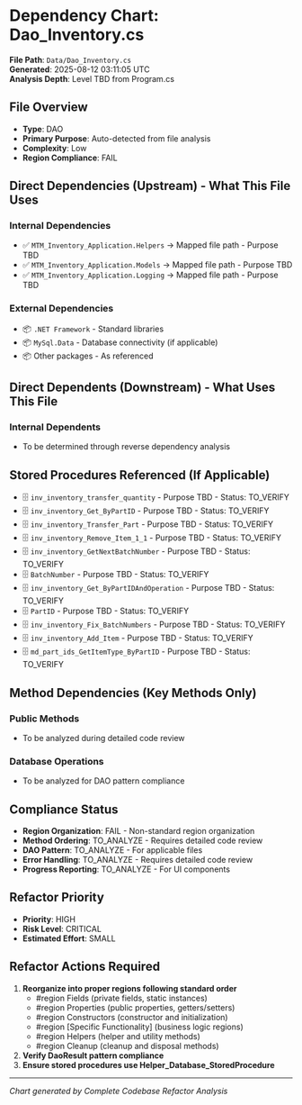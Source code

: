 # Dependency Chart: Dao_Inventory.cs

**File Path**: `Data/Dao_Inventory.cs`  
**Generated**: 2025-08-12 03:11:05 UTC  
**Analysis Depth**: Level TBD from Program.cs  

## File Overview
- **Type**: DAO
- **Primary Purpose**: Auto-detected from file analysis
- **Complexity**: Low
- **Region Compliance**: FAIL

## Direct Dependencies (Upstream) - What This File Uses
### Internal Dependencies
- ✅ `MTM_Inventory_Application.Helpers` → Mapped file path - Purpose TBD
- ✅ `MTM_Inventory_Application.Models` → Mapped file path - Purpose TBD
- ✅ `MTM_Inventory_Application.Logging` → Mapped file path - Purpose TBD

### External Dependencies
- 📦 `.NET Framework` - Standard libraries
- 📦 `MySql.Data` - Database connectivity (if applicable)
- 📦 Other packages - As referenced

## Direct Dependents (Downstream) - What Uses This File  
### Internal Dependents
- To be determined through reverse dependency analysis

## Stored Procedures Referenced (If Applicable)
- 🗄️ `inv_inventory_transfer_quantity` - Purpose TBD - Status: TO_VERIFY
- 🗄️ `inv_inventory_Get_ByPartID` - Purpose TBD - Status: TO_VERIFY
- 🗄️ `inv_inventory_Transfer_Part` - Purpose TBD - Status: TO_VERIFY
- 🗄️ `inv_inventory_Remove_Item_1_1` - Purpose TBD - Status: TO_VERIFY
- 🗄️ `inv_inventory_GetNextBatchNumber` - Purpose TBD - Status: TO_VERIFY
- 🗄️ `BatchNumber` - Purpose TBD - Status: TO_VERIFY
- 🗄️ `inv_inventory_Get_ByPartIDAndOperation` - Purpose TBD - Status: TO_VERIFY
- 🗄️ `PartID` - Purpose TBD - Status: TO_VERIFY
- 🗄️ `inv_inventory_Fix_BatchNumbers` - Purpose TBD - Status: TO_VERIFY
- 🗄️ `inv_inventory_Add_Item` - Purpose TBD - Status: TO_VERIFY
- 🗄️ `md_part_ids_GetItemType_ByPartID` - Purpose TBD - Status: TO_VERIFY

## Method Dependencies (Key Methods Only)
### Public Methods
- To be analyzed during detailed code review

### Database Operations
- To be analyzed for DAO pattern compliance

## Compliance Status
- **Region Organization**: FAIL - Non-standard region organization
- **Method Ordering**: TO_ANALYZE - Requires detailed code review
- **DAO Pattern**: TO_ANALYZE - For applicable files
- **Error Handling**: TO_ANALYZE - Requires detailed code review
- **Progress Reporting**: TO_ANALYZE - For UI components

## Refactor Priority
- **Priority**: HIGH
- **Risk Level**: CRITICAL
- **Estimated Effort**: SMALL

## Refactor Actions Required
1. **Reorganize into proper regions following standard order**
   - #region Fields (private fields, static instances)
   - #region Properties (public properties, getters/setters)
   - #region Constructors (constructor and initialization)
   - #region [Specific Functionality] (business logic regions)
   - #region Helpers (helper and utility methods)
   - #region Cleanup (cleanup and disposal methods)
2. **Verify DaoResult<T> pattern compliance**
3. **Ensure stored procedures use Helper_Database_StoredProcedure**

---
*Chart generated by Complete Codebase Refactor Analysis*